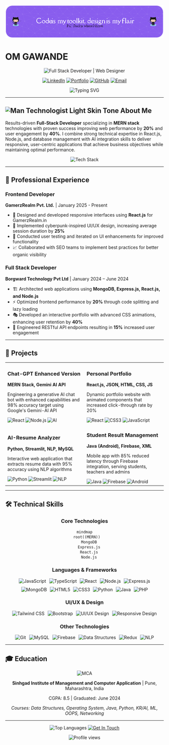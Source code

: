 ![Header](./GitHead.png)
# OM GAWANDE

<div align="center">
  
  ![Full Stack Developer | Web Designer](https://img.shields.io/badge/-Full%20Stack%20Developer%20%7C%20Web%20Designer-0A0A0A?style=for-the-badge&logoColor=white)
  
  [![LinkedIn](https://img.shields.io/badge/LinkedIn-0077B5?style=for-the-badge&logo=linkedin&logoColor=white)](https://www.linkedin.com/in/om-dev-sec/)
  [![Portfolio](https://img.shields.io/badge/Portfolio-1A2C34?style=for-the-badge&logo=framer&logoColor=white)](https://omdevportfolio.framer.website/)
  [![GitHub](https://img.shields.io/badge/GitHub-100000?style=for-the-badge&logo=github&logoColor=white)](https://github.com/SPYD3ER-bat)
  [![Email](https://img.shields.io/badge/Email-D14836?style=for-the-badge&logo=gmail&logoColor=white)](mailto:om.sudhir.gawande@gmail.com)
  
  <p align="center">
    <img src="https://readme-typing-svg.herokuapp.com?font=Fira+Code&pause=1000&color=6B85F7&center=true&vCenter=true&width=435&lines=Crafting+Digital+Experiences;Full+Stack+Development;MERN+Stack+Specialist;UI%2FUX+Enthusiast;Problem+Solver" alt="Typing SVG" />
  </p>

</div>

---

## <img src="https://raw.githubusercontent.com/Tarikul-Islam-Anik/Animated-Fluent-Emojis/master/Emojis/People%20with%20professions/Man%20Technologist%20Light%20Skin%20Tone.png" alt="Man Technologist Light Skin Tone" width="35" /> About Me

Results-driven **Full-Stack Developer** specializing in **MERN stack** technologies with proven success improving web performance by **20%** and user engagement by **40%**. I combine strong technical expertise in React.js, Node.js, and database management with AI integration skills to deliver responsive, user-centric applications that achieve business objectives while maintaining optimal performance.

<div align="center">
  <img src="https://skillicons.dev/icons?i=react,nodejs,express,mongodb,js,ts,html,css,bootstrap,tailwind,git,java,python,php" alt="Tech Stack" />
</div>

---

## 💼 Professional Experience

### Frontend Developer
**GamerzRealm Pvt. Ltd.** | January 2025 - Present

- 🚀 Designed and developed responsive interfaces using **React.js** for GamerzRealm.in
- 🎨 Implemented cyberpunk-inspired UI/UX design, increasing average session duration by **25%**
- 🧪 Conducted user testing and iterated on UI enhancements for improved functionality
- 📈 Collaborated with SEO teams to implement best practices for better organic visibility

### Full Stack Developer
**Borgward Technology Pvt Ltd** | January 2024 – June 2024

- 🏗️ Architected web applications using **MongoDB, Express.js, React.js, and Node.js**
- ⚡ Optimized frontend performance by **20%** through code splitting and lazy loading
- 🎭 Developed an interactive portfolio with advanced CSS animations, enhancing user retention by **40%**
- 🔄 Engineered RESTful API endpoints resulting in **15%** increased user engagement

---

## 🚀 Projects

<div align="center">
  <table>
    <tr>
      <td>
        <h3>Chat-GPT Enhanced Version</h3>
        <p><strong>MERN Stack, Gemini AI API</strong></p>
        <p>Engineering a generative AI chat bot with enhanced capabilities and 98% accuracy target using Google's Gemini-AI API</p>
        <img src="https://img.shields.io/badge/React-61DAFB?style=flat-square&logo=react&logoColor=black" alt="React" />
        <img src="https://img.shields.io/badge/Node.js-339933?style=flat-square&logo=nodedotjs&logoColor=white" alt="Node.js" />
        <img src="https://img.shields.io/badge/AI_Integration-4285F4?style=flat-square&logo=googlecloud&logoColor=white" alt="AI" />
      </td>
      <td>
        <h3>Personal Portfolio</h3>
        <p><strong>React.js, JSON, HTML, CSS, JS</strong></p>
        <p>Dynamic portfolio website with animated components that increased click-through rate by 20%</p>
        <img src="https://img.shields.io/badge/React-61DAFB?style=flat-square&logo=react&logoColor=black" alt="React" />
        <img src="https://img.shields.io/badge/CSS3-1572B6?style=flat-square&logo=css3&logoColor=white" alt="CSS3" />
        <img src="https://img.shields.io/badge/JavaScript-F7DF1E?style=flat-square&logo=javascript&logoColor=black" alt="JavaScript" />
      </td>
    </tr>
    <tr>
      <td>
        <h3>AI-Resume Analyzer</h3>
        <p><strong>Python, Streamlit, NLP, MySQL</strong></p>
        <p>Interactive web application that extracts resume data with 95% accuracy using NLP algorithms</p>
        <img src="https://img.shields.io/badge/Python-3776AB?style=flat-square&logo=python&logoColor=white" alt="Python" />
        <img src="https://img.shields.io/badge/Streamlit-FF4B4B?style=flat-square&logo=streamlit&logoColor=white" alt="Streamlit" />
        <img src="https://img.shields.io/badge/NLP-4285F4?style=flat-square&logo=natural-language-processing&logoColor=white" alt="NLP" />
      </td>
      <td>
        <h3>Student Result Management</h3>
        <p><strong>Java (Android), Firebase, XML</strong></p>
        <p>Mobile app with 85% reduced latency through Firebase integration, serving students, teachers and admins</p>
        <img src="https://img.shields.io/badge/Java-ED8B00?style=flat-square&logo=java&logoColor=white" alt="Java" />
        <img src="https://img.shields.io/badge/Firebase-FFCA28?style=flat-square&logo=firebase&logoColor=black" alt="Firebase" />
        <img src="https://img.shields.io/badge/Android-3DDC84?style=flat-square&logo=android&logoColor=white" alt="Android" />
      </td>
    </tr>
  </table>
</div>

---

## 🛠️ Technical Skills

<div align="center">
  
### Core Technologies

```mermaid
mindmap
  root((MERN))
    MongoDB
    Express.js
    React.js
    Node.js
```

### Languages & Frameworks
  
<div style="display: flex; flex-wrap: wrap; justify-content: center; gap: 10px;">
  <img src="https://img.shields.io/badge/JavaScript-F7DF1E?style=for-the-badge&logo=javascript&logoColor=black" alt="JavaScript" />
  <img src="https://img.shields.io/badge/TypeScript-007ACC?style=for-the-badge&logo=typescript&logoColor=white" alt="TypeScript" />
  <img src="https://img.shields.io/badge/React-61DAFB?style=for-the-badge&logo=react&logoColor=black" alt="React" />
  <img src="https://img.shields.io/badge/Node.js-339933?style=for-the-badge&logo=nodedotjs&logoColor=white" alt="Node.js" />
  <img src="https://img.shields.io/badge/Express.js-000000?style=for-the-badge&logo=express&logoColor=white" alt="Express.js" />
  <img src="https://img.shields.io/badge/MongoDB-4EA94B?style=for-the-badge&logo=mongodb&logoColor=white" alt="MongoDB" />
  <img src="https://img.shields.io/badge/HTML5-E34F26?style=for-the-badge&logo=html5&logoColor=white" alt="HTML5" />
  <img src="https://img.shields.io/badge/CSS3-1572B6?style=for-the-badge&logo=css3&logoColor=white" alt="CSS3" />
  <img src="https://img.shields.io/badge/Python-3776AB?style=for-the-badge&logo=python&logoColor=white" alt="Python" />
  <img src="https://img.shields.io/badge/Java-ED8B00?style=for-the-badge&logo=java&logoColor=white" alt="Java" />
  <img src="https://img.shields.io/badge/PHP-777BB4?style=for-the-badge&logo=php&logoColor=white" alt="PHP" />
</div>

### UI/UX & Design

<div style="display: flex; flex-wrap: wrap; justify-content: center; gap: 10px;">
  <img src="https://img.shields.io/badge/Tailwind_CSS-38B2AC?style=for-the-badge&logo=tailwind-css&logoColor=white" alt="Tailwind CSS" />
  <img src="https://img.shields.io/badge/Bootstrap-563D7C?style=for-the-badge&logo=bootstrap&logoColor=white" alt="Bootstrap" />
  <img src="https://img.shields.io/badge/UI/UX_Design-FF4785?style=for-the-badge&logo=figma&logoColor=white" alt="UI/UX Design" />
  <img src="https://img.shields.io/badge/Responsive_Design-025E8C?style=for-the-badge&logo=responsivedesign&logoColor=white" alt="Responsive Design" />
</div>

### Other Technologies

<div style="display: flex; flex-wrap: wrap; justify-content: center; gap: 10px;">
  <img src="https://img.shields.io/badge/Git-F05032?style=for-the-badge&logo=git&logoColor=white" alt="Git" />
  <img src="https://img.shields.io/badge/MySQL-4479A1?style=for-the-badge&logo=mysql&logoColor=white" alt="MySQL" />
  <img src="https://img.shields.io/badge/Firebase-FFCA28?style=for-the-badge&logo=firebase&logoColor=black" alt="Firebase" />
  <img src="https://img.shields.io/badge/Data_Structures-0078D4?style=for-the-badge&logo=visual%20studio%20code&logoColor=white" alt="Data Structures" />
  <img src="https://img.shields.io/badge/Redux-764ABC?style=for-the-badge&logo=redux&logoColor=white" alt="Redux" />
  <img src="https://img.shields.io/badge/NLP-4285F4?style=for-the-badge&logo=natural-language-processing&logoColor=white" alt="NLP" />
</div>

</div>

---

## 🎓 Education

<div align="center">
  <img src="https://img.shields.io/badge/MCA-Masters_in_Computer_Application-4285F4?style=for-the-badge" alt="MCA" />
  <p><strong>Sinhgad Institute of Management and Computer Application</strong> | Pune, Maharashtra, India</p>
  <p>CGPA: 8.5 | Graduated: June 2024</p>
  <p><em>Courses: Data Structures, Operating System, Java, Python, KR/AI, ML, OOPS, Networking</em></p>
</div>

---

<div align="center">
  <img src="https://github-readme-stats.vercel.app/api/top-langs/?username=SPYD3ER-bat&layout=compact&theme=tokyonight&hide_border=true" alt="Top Languages" />
  
  <a href="mailto:om.sudhir.gawande@gmail.com">
    <img src="https://img.shields.io/badge/Get_In_Touch-D14836?style=for-the-badge&logo=gmail&logoColor=white" alt="Get In Touch" />
  </a>
</div>

<p align="center">
  <img src="https://komarev.com/ghpvc/?username=SPYD3ER-bat&color=blue" alt="Profile views" />
</p>
